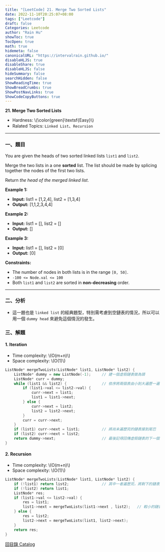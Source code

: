 ```yaml
---
title: "[LeetCode] 21. Merge Two Sorted Lists"
date: 2022-11-10T20:25:07+08:00
tags: ["Leetcode"]
draft: false
Categories: Leetcode
author: "Rain Hu"
showToc: true
TocOpen: true
math: true
hidemeta: false
canonicalURL: "https://intervalrain.github.io/"
disableHLJS: true
disableShare: true
disableHLJS: false
hideSummary: false
searchHidden: false
ShowReadingTime: true
ShowBreadCrumbs: true
ShowPostNavLinks: true
ShowCodeCopyButtons: true
---
```

**21. Merge Two Sorted Lists**
+ Hardness: \\(\color{green}\textsf{Easy}\\)
+ Ralated Topics: `Linked List`、`Recursion`
---
### 一、題目
You are given the heads of two sorted linked lists `list1` and `list2`.

Merge the two lists in a one **sorted** list. The list should be made by splicing together the nodes of the first two lists.

Return *the head of the merged linked list*.

**Example 1:**  
+ **Input:** list1 = [1,2,4], list2 = [1,3,4]
+ **Output:** [1,1,2,3,4,4]

**Example 2:**
+ **Input:** list1 = [], list2 = []
+ **Output:** []

**Example 3:**
+ **Input:** list1 = [], list2 = [0]
+ **Output:** [0]

**Constraints:**
+ The number of nodes in both lists is in the range `[0, 50]`.
+ `-100 <= Node.val <= 100`
+ Both `list1` and `list2` are sorted in **non-decreasing** order.

---

### 二、分析
+ 這一題也是 `linked list` 的經典題型，特別需考慮到空鏈表的情況，所以可以用一個 `dummy head` 來避免這個情況的發生。 

### 三、解題
#### 1. Iteration
+ Time complexity: \\(O(m+n)\\)
+ Space complexity: \\(O(1)\\)
```C++
ListNode* mergeTwoLists(ListNode* list1, ListNode* list2) {
    ListNode* dummy = new ListNode(-1);     // 建一個虛假鏈表做為頭
    ListNode* curr = dummy;
    while (list1 && list2) {                // 依序將兩個表由小到大遍歷一遍
        if (list1->val <= list2->val) { 
            curr->next = list1;
            list1 = list1->next;
        } else {
            curr->next = list2;
            list2 = list2->next;
        }
        curr = curr->next;
    }
    if (list1) curr->next = list1;          // 將尚未遍歷完的鏈表接到尾巴
    if (list2) curr->next = list2;
    return dummy->next;                     // 最後記得回傳虛假鏈表的下一個節點
}
```
#### 2. Recursion
+ Time complexity: \\(O(m+n)\\)
+ Space complexity: \\(O(1)\\)
```C++
ListNode* mergeTwoLists(ListNode* list1, ListNode* list2) {
    if (!list1) return list2;               // 其中一者遍歷完，將剩下的鏈表接到尾巴
    if (!list2) return list1;
    ListNode* res;
    if (list1->val <= list2->val) {
        res = list1;
        list1->next = mergeTwoLists(list1->next , list2);   // 較小的鏈表前進一個節點
    } else {
        res = list2;
        list2->next = mergeTwoLists(list1, list2->next);
    }
    return res;
}
```
[回目錄 Catalog](/leetcode)